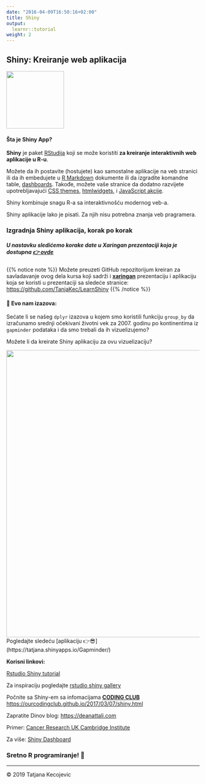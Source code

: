 ```yaml
---
date: "2016-04-09T16:50:16+02:00"
title: Shiny
output: 
  learnr::tutorial
weight: 2
---
```


## Shiny: Kreiranje web aplikacija

<img src="images/Shiny.png" width="150px" />

#### Šta je Shiny App?

**Shiny** je paket [RStudija](https://www.rstudio.com) koji se može koristiti **za kreiranje interaktivnih web aplikacije u R-u**. 

Možete da ih postavite (hostujete) kao samostalne aplikacije na veb stranici ili da ih embedujete u [R Markdown](https://rmarkdown.rstudio.com) dokumente ili da izgradite komandne table, [dashboards](http://rstudio.github.io/shinydashboard/). Takođe, možete vaše stranice da dodatno razvijete upotrebljavajući [CSS themes](http://rstudio.github.io/shinythemes/), [htmlwidgets](http://www.htmlwidgets.org), i [JavaScript akcije](https://github.com/daattali/shinyjs/blob/master/README.md).

Shiny kombinuje snagu R-a sa interaktivnošću modernog veb-a.

Shiny aplikacije lako je pisati. Za njih nisu potrebna znanja veb pragramera.

### Izgradnja Shiny aplikacija, korak po korak

##### U nastavku sledićemo korake date u Xaringan prezentaciji koja je dostupna <span style="color:orangered"> [ 👉 ovde](https://tanjakec.github.io/LearnShiny/How_2_Shine.html)</span>

{{% notice note %}}
Možete preuzeti GitHub repozitorijum kreiran za savladavanje ovog dela kursa koji sadrži i  [**xaringan**](https://github.com/yihui/xaringan) prezentaciju i aplikaciju koja se koristi u prezentaciji sa sledeće stranice: <https://github.com/TanjaKec/LearnShiny>
{{% /notice %}}

#### 💪 Evo nam izazova: 

Sećate li se našeg `dplyr` izazova u kojem smo koristili funkciju `group_by` da izračunamo srednji očekivani životni vek za 2007. godinu po kontinentima iz `gapminder` podataka i da smo trebali da ih vizuelizujemo?

Možete li da kreirate Shiny aplikaciju za ovu vizuelizaciju?

<img src="images/GapminderShinyApp.png" width="750px" />
Pogledajte sledeću [aplikaciju 👉😎](https://tatjana.shinyapps.io/Gapminder/)


**Korisni linkovi:** 

[Rstudio Shiny tutorial](https://shiny.rstudio.com/tutorial/)

Za inspiraciju pogledajte [rstudio shiny gallery](https://shiny.rstudio.com/gallery/)

Počnite sa Shiny-em sa infomacijama [**CODING CLUB**](https://ourcodingclub.github.io)
<https://ourcodingclub.github.io/2017/03/07/shiny.html>

Zapratite Dinov blog: <https://deanattali.com>

Primer: [Cancer Research UK Cambridge Institute](https://www.cruk.cam.ac.uk/core-facilities/bioinformatics-core/shiny-apps)

Za više: [Shiny Dashboard](https://rstudio.github.io/shinydashboard/)

### Sretno R programiranje! 📢 



-----------------------------
© 2019 Tatjana Kecojevic
